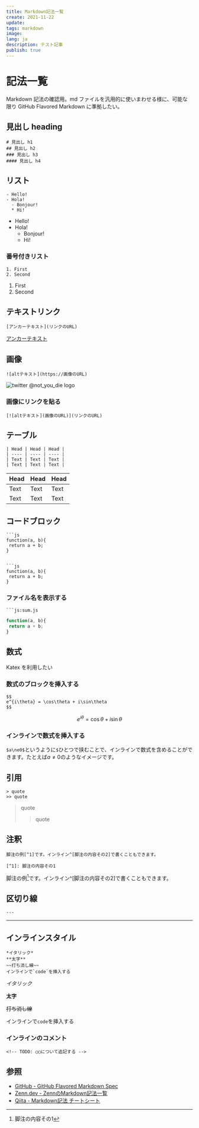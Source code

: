 ```yaml
---
title: Markdown記法一覧
create: 2021-11-22
update:
tags: markdown
image:
lang: ja
description: テスト記事
publish: true
---
```


# 記法一覧

Markdown 記法の確認用。md ファイルを汎用的に使いまわせる様に、可能な限り GitHub Flavored Markdown に準拠したい。

## 見出し heading

```
# 見出し h1
## 見出し h2
### 見出し h3
#### 見出し h4
```

## リスト

```
- Hello!
- Hola!
  - Bonjour!
  * Hi!
```

- Hello!
- Hola!
  - Bonjour!
  * Hi!

### 番号付きリスト

```
1. First
2. Second
```

1. First
2. Second

## テキストリンク

```
[アンカーテキスト](リンクのURL)
```

[アンカーテキスト](#)

## 画像

```
![altテキスト](https://画像のURL)
```

![twitter @not_you_die logo](https://pbs.twimg.com/profile_images/1392923716036689924/fIDxhNo9_400x400.png)


### 画像にリンクを貼る

```
[![altテキスト](画像のURL)](リンクのURL)
```

## テーブル

```
| Head | Head | Head |
| ---- | ---- | ---- |
| Text | Text | Text |
| Text | Text | Text |
```

| Head | Head | Head |
| ---- | ---- | ---- |
| Text | Text | Text |
| Text | Text | Text |

## コードブロック

```
```js
function(a, b){
 return a + b;
}
```
```

```js
function(a, b){
 return a + b;
}
```

### ファイル名を表示する

```
```js:sum.js
```

```js:sum.js
function(a, b){
 return a + b;
}
```

## 数式
Katex を利用したい

### 数式のブロックを挿入する

```
$$
e^{i\theta} = \cos\theta + i\sin\theta
$$
```

$$
e^{i\theta} = \cos\theta + i\sin\theta
$$

### インラインで数式を挿入する

`$a\ne0$`というように`$`ひとつで挟むことで、インラインで数式を含めることができます。たとえば$a\ne0$のようなイメージです。

## 引用

```
> quote
>> quote
```

> quote
>> quote

## 注釈
```
脚注の例[^1]です。インライン^[脚注の内容その2]で書くこともできます。

[^1]: 脚注の内容その1
```

脚注の例[^1]です。インライン^[脚注の内容その2]で書くこともできます。

[^1]: 脚注の内容その1

## 区切り線
```
---
```

---

## インラインスタイル
```
*イタリック*
**太字**
~~打ち消し線~~
インラインで`code`を挿入する
```

*イタリック*

**太字**

~~打ち消し線~~

インラインで`code`を挿入する

### インラインのコメント
```
<!-- TODO: ◯◯について追記する -->
```

<!-- TODO: ◯◯について追記する -->


## 参照

- [GitHub - GitHub Flavored Markdown Spec](https://github.github.com/gfm/)
- [Zenn.dev - ZennのMarkdown記法一覧](https://zenn.dev/zenn/articles/markdown-guide)
- [Qiita - Markdown記法 チートシート](https://qiita.com/Qiita/items/c686397e4a0f4f11683d)
